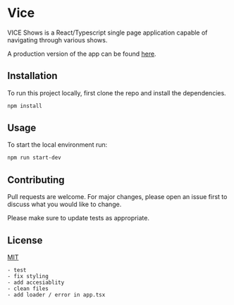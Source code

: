 # Vice

VICE Shows is a React/Typescript single page application capable of navigating through various shows.

A production version of the app can be found [here](https://vice-shows.surge.sh/).

## Installation

To run this project locally, first clone the repo and install the dependencies.  

```bash
npm install 
```

## Usage
To start the local environment run: 

```bash
npm run start-dev
```

## Contributing
Pull requests are welcome. For major changes, please open an issue first to discuss what you would like to change.

Please make sure to update tests as appropriate.

## License
[MIT](https://choosealicense.com/licenses/mit/)


    - test
    - fix styling 
    - add accesiablity 
    - clean files
    - add loader / error in app.tsx